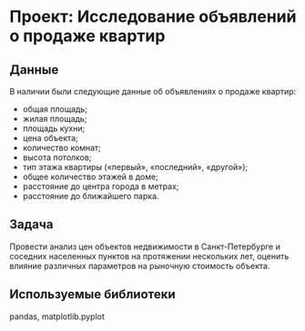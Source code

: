 # Проект: Исследование объявлений о продаже квартир

## Данные
В наличии были следующие данные об объявлениях о продаже квартир:
- общая площадь;
- жилая площадь;
- площадь кухни;
- цена объекта;
- количество комнат;
- высота потолков;
- тип этажа квартиры («первый», «последний», «другой»);
- общее количество этажей в доме;
- расстояние до центра города в метрах;
- расстояние до ближайшего парка.

## Задача
Провести анализ цен объектов недвижимости в Санкт-Петербурге и соседних населенных пунктов на протяжении нескольких лет, оценить влияние различных параметров на рыночную стоимость объекта.

## Используемые библиотеки
pandas, matplotlib.pyplot
